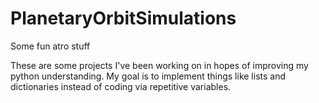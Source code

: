 # PlanetaryOrbitSimulations
Some fun atro stuff

These are some projects I've been working on in hopes of improving my python understanding. My goal is to implement things like lists and dictionaries instead of coding via repetitive variables.
